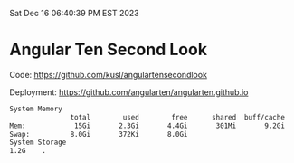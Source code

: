 Sat Dec 16 06:40:39 PM EST 2023

# Angular Ten Second Look

Code: https://github.com/kusl/angulartensecondlook

Deployment: https://github.com/angularten/angularten.github.io

```bash
System Memory
               total        used        free      shared  buff/cache   available
Mem:            15Gi       2.3Gi       4.4Gi       301Mi       9.2Gi        12Gi
Swap:          8.0Gi       372Ki       8.0Gi
System Storage
1.2G	.
```
```bash
